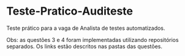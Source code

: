 # Teste-Pratico-Auditeste
Teste prático para a vaga de Analista de testes automatizados.

Obs: as questões 3 e 4 foram implementadas utilizando repositórios separados. Os links estão descritos nas pastas das questões.
